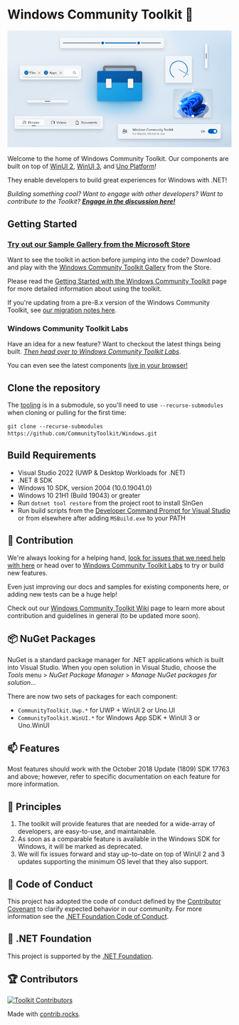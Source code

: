 
# Windows Community Toolkit 🧰

![Windows Community Toolkit Labs Social Image](CommunityToolkit-Header.png)

Welcome to the home of Windows Community Toolkit. Our components are built on top of [WinUI 2](https://aka.ms/winuigithub), [WinUI 3](https://aka.ms/winui3), and [Uno Platform](https://platform.uno)!

They enable developers to build great experiences for Windows with .NET!

_Building something cool? Want to engage with other developers? Want to contribute to the Toolkit? **[Engage in the discussion here!](https://github.com/CommunityToolkit/Windows/discussions)**_

## Getting Started

### [Try out our Sample Gallery from the Microsoft Store](https://aka.ms/windowstoolkitapp)

Want to see the toolkit in action before jumping into the code? Download and play with the [Windows Community Toolkit Gallery](https://aka.ms/windowstoolkitapp) from the Store.

Please read the [Getting Started with the Windows Community Toolkit](https://docs.microsoft.com/dotnet/communitytoolkit/windows/getting-started) page for more detailed information about using the toolkit.

If you're updating from a pre-8.x version of the Windows Community Toolkit, see [our migration notes here](https://aka.ms/toolkit/windows/migration).

### Windows Community Toolkit Labs

Have an idea for a new feature? Want to checkout the latest things being built. _[Then head over to Windows Community Toolkit Labs](https://aka.ms/toolkit/labs/windows)_.

You can even see the latest components [live in your browser!](https://toolkitlabs.dev)

## Clone the repository

The [tooling](https://github.com/CommunityToolkit/Tooling-Windows-Submodule) is in a submodule, so you'll need to use `--recurse-submodules` when cloning or pulling for the first time:

```shell
git clone --recurse-submodules https://github.com/CommunityToolkit/Windows.git
```

## Build Requirements

- Visual Studio 2022 (UWP & Desktop Workloads for .NET)
- .NET 8 SDK
- Windows 10 SDK, version 2004 (10.0.19041.0)
- Windows 10 21H1 (Build 19043) or greater
- Run `dotnet tool restore` from the project root to install SlnGen
- Run build scripts from the [Developer Command Prompt for Visual Studio](https://learn.microsoft.com/visualstudio/ide/reference/command-prompt-powershell) or from elsewhere after adding `MSBuild.exe` to your PATH

## 🚀 Contribution

We're always looking for a helping hand, [look for issues that we need help with here](https://github.com/CommunityToolkit/Windows/issues?q=is%3Aopen+is%3Aissue+label%3A%22help+wanted%22) or head over to [Windows Community Toolkit Labs](https://aka.ms/toolkit/labs/windows) to try or build new features.

Even just improving our docs and samples for existing components here, or adding new tests can be a huge help!

Check out our [Windows Community Toolkit Wiki](https://aka.ms/wct/wiki) page to learn more about contribution and guidelines in general (to be updated more soon).

## 📦 NuGet Packages

NuGet is a standard package manager for .NET applications which is built into Visual Studio. When you open solution in Visual Studio, choose the *Tools* menu > *NuGet Package Manager* > *Manage NuGet packages for solution…* 

There are now two sets of packages for each component:

- `CommunityToolkit.Uwp.*` for UWP + WinUI 2 or Uno.UI
- `CommunityToolkit.WinUI.*` for Windows App SDK + WinUI 3 or Uno.WinUI

## 📫 Features <a name="supported"></a>

Most features should work with the October 2018 Update (1809) SDK 17763 and above; however, refer to specific documentation on each feature for more information.

## 💠 Principles

1. The toolkit will provide features that are needed for a wide-array of developers, are easy-to-use, and maintainable.
2. As soon as a comparable feature is available in the Windows SDK for Windows, it will be marked as deprecated.
3. We will fix issues forward and stay up-to-date on top of WinUI 2 and 3 updates supporting the minimum OS level that they also support.

## 📄 Code of Conduct

This project has adopted the code of conduct defined by the [Contributor Covenant](http://contributor-covenant.org/)
to clarify expected behavior in our community.
For more information see the [.NET Foundation Code of Conduct](CODE_OF_CONDUCT.md).

## 🏢 .NET Foundation

This project is supported by the [.NET Foundation](http://dotnetfoundation.org).

## 🏆 Contributors

[![Toolkit Contributors](https://contrib.rocks/image?repo=CommunityToolkit/Windows)](https://github.com/CommunityToolkit/Windows/graphs/contributors)

Made with [contrib.rocks](https://contrib.rocks).

